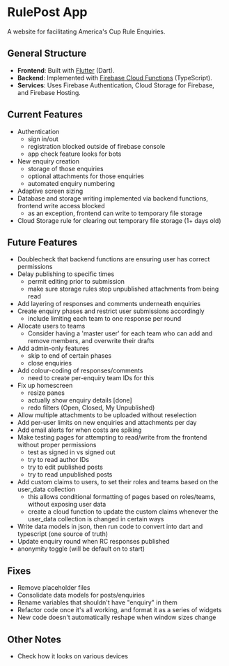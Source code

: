 # RulePost App

A website for facilitating America's Cup Rule Enquiries.

## General Structure

- **Frontend**: Built with [Flutter](https://flutter.dev/) (Dart).
- **Backend**: Implemented with [Firebase Cloud Functions](https://firebase.google.com/docs/functions) (TypeScript).
- **Services**: Uses Firebase Authentication, Cloud Storage for Firebase, and Firebase Hosting.

## Current Features
- Authentication
  - sign in/out
  - registration blocked outside of firebase console
  - app check feature looks for bots
- New enquiry creation
  - storage of those enquiries
  - optional attachments for those enquiries
  - automated enquiry numbering
- Adaptive screen sizing
- Database and storage writing implemented via backend functions, frontend write access blocked
  - as an exception, frontend can write to temporary file storage
- Cloud Storage rule for clearing out temporary file storage (1+ days old)

## Future Features
- Doublecheck that backend functions are ensuring user has correct permissions
- Delay publishing to specific times
  - permit editing prior to submission
  - make sure storage rules stop unpublished attachments from being read
- Add layering of responses and comments underneath enquiries
- Create enquiry phases and restrict user submissions accordingly
  - include limiting each team to one response per round
- Allocate users to teams
  - Consider having a 'master user' for each team who can add and remove members, and overwrite their drafts
- Add admin-only features
  - skip to end of certain phases
  - close enquiries
- Add colour-coding of responses/comments
  - need to create per-enquiry team IDs for this
- Fix up homescreen
  - resize panes
  - actually show enquiry details [done]
  - redo filters (Open, Closed, My Unpublished)
- Allow multiple attachments to be uploaded without reselection
- Add per-user limits on new enquiries and attachments per day
- Add email alerts for when costs are spiking
- Make testing pages for attempting to read/write from the frontend without proper permissions
  - test as signed in vs signed out
  - try to read author IDs
  - try to edit published posts
  - try to read unpublished posts
- Add custom claims to users, to set their roles and teams based on the user_data collection
  - this allows conditional formatting of pages based on roles/teams, without exposing user data
  - create a cloud function to update the custom claims whenever the user_data collection is changed in certain ways
- Write data models in json, then run code to convert into dart and typescript (one source of truth)
- Update enquiry round when RC responses published
- anonymity toggle (will be default on to start)

## Fixes
- Remove placeholder files
- Consolidate data models for posts/enquiries
- Rename variables that shouldn't have "enquiry" in them
- Refactor code once it's all working, and format it as a series of widgets
- New code doesn't automatically reshape when window sizes change

## Other Notes

- Check how it looks on various devices
